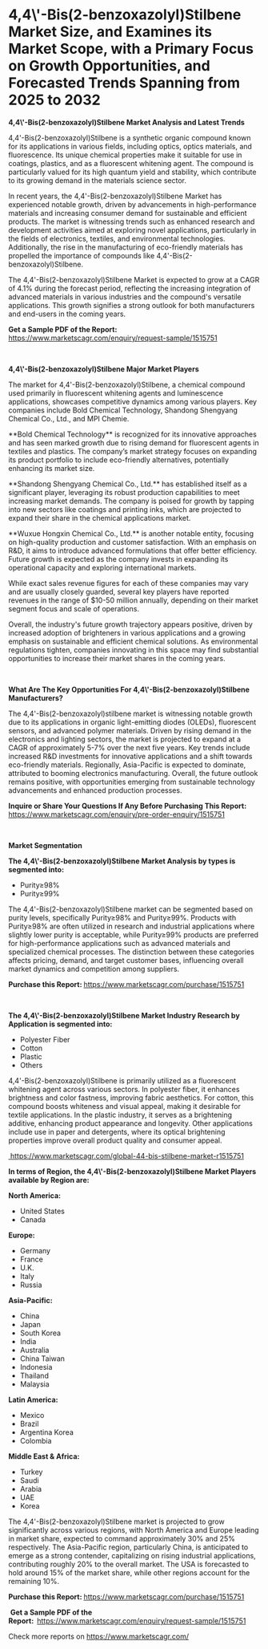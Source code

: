 <p><h1>4,4\'-Bis(2-benzoxazolyl)Stilbene Market Size, and Examines its Market Scope, with a Primary Focus on Growth Opportunities, and Forecasted Trends Spanning from 2025 to 2032</h1></p><p><strong>4,4\'-Bis(2-benzoxazolyl)Stilbene Market Analysis and Latest Trends</strong></p>
<p><p>4,4'-Bis(2-benzoxazolyl)Stilbene is a synthetic organic compound known for its applications in various fields, including optics, optics materials, and fluorescence. Its unique chemical properties make it suitable for use in coatings, plastics, and as a fluorescent whitening agent. The compound is particularly valued for its high quantum yield and stability, which contribute to its growing demand in the materials science sector.</p><p>In recent years, the 4,4'-Bis(2-benzoxazolyl)Stilbene Market has experienced notable growth, driven by advancements in high-performance materials and increasing consumer demand for sustainable and efficient products. The market is witnessing trends such as enhanced research and development activities aimed at exploring novel applications, particularly in the fields of electronics, textiles, and environmental technologies. Additionally, the rise in the manufacturing of eco-friendly materials has propelled the importance of compounds like 4,4'-Bis(2-benzoxazolyl)Stilbene.</p><p>The 4,4'-Bis(2-benzoxazolyl)Stilbene Market is expected to grow at a CAGR of 4.1% during the forecast period, reflecting the increasing integration of advanced materials in various industries and the compound's versatile applications. This growth signifies a strong outlook for both manufacturers and end-users in the coming years.</p></p>
<p><strong>Get a Sample PDF of the Report:&nbsp;</strong> <a href="https://www.marketscagr.com/enquiry/request-sample/1515751?utm_campaign=2471&utm_medium=2&utm_source=Github&utm_content=ia&utm_term=29032025&utm_id=44-bis2-benzoxazolylstilbene">https://www.marketscagr.com/enquiry/request-sample/1515751</a></p>
<p>&nbsp;</p>
<p><strong>4,4\'-Bis(2-benzoxazolyl)Stilbene Major Market Players</strong></p>
<p><p>The market for 4,4'-Bis(2-benzoxazolyl)Stilbene, a chemical compound used primarily in fluorescent whitening agents and luminescence applications, showcases competitive dynamics among various players. Key companies include Bold Chemical Technology, Shandong Shengyang Chemical Co., Ltd., and MPI Chemie.</p><p>**Bold Chemical Technology** is recognized for its innovative approaches and has seen marked growth due to rising demand for fluorescent agents in textiles and plastics. The company’s market strategy focuses on expanding its product portfolio to include eco-friendly alternatives, potentially enhancing its market size.</p><p>**Shandong Shengyang Chemical Co., Ltd.** has established itself as a significant player, leveraging its robust production capabilities to meet increasing market demands. The company is poised for growth by tapping into new sectors like coatings and printing inks, which are projected to expand their share in the chemical applications market.</p><p>**Wuxue Hongxin Chemical Co., Ltd.** is another notable entity, focusing on high-quality production and customer satisfaction. With an emphasis on R&D, it aims to introduce advanced formulations that offer better efficiency. Future growth is expected as the company invests in expanding its operational capacity and exploring international markets.</p><p>While exact sales revenue figures for each of these companies may vary and are usually closely guarded, several key players have reported revenues in the range of $10-50 million annually, depending on their market segment focus and scale of operations. </p><p>Overall, the industry's future growth trajectory appears positive, driven by increased adoption of brighteners in various applications and a growing emphasis on sustainable and efficient chemical solutions. As environmental regulations tighten, companies innovating in this space may find substantial opportunities to increase their market shares in the coming years.</p></p>
<p>&nbsp;</p>
<p><strong>What Are The Key Opportunities For 4,4\'-Bis(2-benzoxazolyl)Stilbene Manufacturers?</strong></p>
<p><p>The 4,4'-Bis(2-benzoxazolyl)stilbene market is witnessing notable growth due to its applications in organic light-emitting diodes (OLEDs), fluorescent sensors, and advanced polymer materials. Driven by rising demand in the electronics and lighting sectors, the market is projected to expand at a CAGR of approximately 5-7% over the next five years. Key trends include increased R&D investments for innovative applications and a shift towards eco-friendly materials. Regionally, Asia-Pacific is expected to dominate, attributed to booming electronics manufacturing. Overall, the future outlook remains positive, with opportunities emerging from sustainable technology advancements and enhanced production processes.</p></p>
<p><strong>Inquire or Share Your Questions If Any Before Purchasing This Report:</strong> <a href="https://www.marketscagr.com/enquiry/pre-order-enquiry/1515751?utm_campaign=2471&utm_medium=2&utm_source=Github&utm_content=ia&utm_term=29032025&utm_id=44-bis2-benzoxazolylstilbene">https://www.marketscagr.com/enquiry/pre-order-enquiry/1515751</a></p>
<p>&nbsp;</p>
<p><strong>Market Segmentation</strong></p>
<p><strong>The 4,4\'-Bis(2-benzoxazolyl)Stilbene Market Analysis by types is segmented into:</strong></p>
<p><ul><li>Purity≥98%</li><li>Purity≥99%</li></ul></p>
<p><p>The 4,4'-Bis(2-benzoxazolyl)Stilbene market can be segmented based on purity levels, specifically Purity≥98% and Purity≥99%. Products with Purity≥98% are often utilized in research and industrial applications where slightly lower purity is acceptable, while Purity≥99% products are preferred for high-performance applications such as advanced materials and specialized chemical processes. The distinction between these categories affects pricing, demand, and target customer bases, influencing overall market dynamics and competition among suppliers.</p></p>
<p><strong>Purchase this Report:&nbsp;</strong><a href="https://www.marketscagr.com/purchase/1515751?utm_campaign=2471&utm_medium=2&utm_source=Github&utm_content=ia&utm_term=29032025&utm_id=44-bis2-benzoxazolylstilbene">https://www.marketscagr.com/purchase/1515751</a></p>
<p>&nbsp;</p>
<p><strong>The 4,4\'-Bis(2-benzoxazolyl)Stilbene Market Industry Research by Application is segmented into:</strong></p>
<p><ul><li>Polyester Fiber</li><li>Cotton</li><li>Plastic</li><li>Others</li></ul></p>
<p><p>4,4'-Bis(2-benzoxazolyl)Stilbene is primarily utilized as a fluorescent whitening agent across various sectors. In polyester fiber, it enhances brightness and color fastness, improving fabric aesthetics. For cotton, this compound boosts whiteness and visual appeal, making it desirable for textile applications. In the plastic industry, it serves as a brightening additive, enhancing product appearance and longevity. Other applications include use in paper and detergents, where its optical brightening properties improve overall product quality and consumer appeal.</p></p>
<p><a href="https://www.marketscagr.com/global-44-bis-stilbene-market-r1515751?utm_campaign=2471&utm_medium=2&utm_source=Github&utm_content=ia&utm_term=29032025&utm_id=44-bis2-benzoxazolylstilbene">&nbsp;https://www.marketscagr.com/global-44-bis-stilbene-market-r1515751</a></p>
<p><strong>In terms of Region, the 4,4\'-Bis(2-benzoxazolyl)Stilbene Market Players available by Region are:</strong></p>
<p>
    <p> <strong> North America: </strong>
        <ul>
            <li>United States</li>
            <li>Canada</li>
        </ul>
        </p> 
    <p> <strong> Europe: </strong>
        <ul>
            <li>Germany</li>
            <li>France</li>
            <li>U.K.</li>
            <li>Italy</li>
            <li>Russia</li>
        </ul>
        </p> 
    <p> <strong> Asia-Pacific: </strong>
        <ul>
            <li>China</li>
            <li>Japan</li>
            <li>South Korea</li>
            <li>India</li>
            <li>Australia</li>
            <li>China Taiwan</li>
            <li>Indonesia</li>
            <li>Thailand</li>
            <li>Malaysia</li>
        </ul>
        </p> 
    <p> <strong> Latin America: </strong>
        <ul>
            <li>Mexico</li>
            <li>Brazil</li>
            <li>Argentina Korea</li>
            <li>Colombia</li>
        </ul>
        </p> 
    <p> <strong> Middle East & Africa: </strong>
        <ul>
            <li>Turkey</li>
            <li>Saudi</li>
            <li>Arabia</li>
            <li>UAE</li>
            <li>Korea</li>
        </ul>
    </p>
    </p>
<p><p>The 4,4'-Bis(2-benzoxazolyl)Stilbene market is projected to grow significantly across various regions, with North America and Europe leading in market share, expected to command approximately 30% and 25% respectively. The Asia-Pacific region, particularly China, is anticipated to emerge as a strong contender, capitalizing on rising industrial applications, contributing roughly 20% to the overall market. The USA is forecasted to hold around 15% of the market share, while other regions account for the remaining 10%.</p></p>
<p><strong>Purchase this Report: </strong><a href="https://www.marketscagr.com/purchase/1515751?utm_campaign=2471&utm_medium=2&utm_source=Github&utm_content=ia&utm_term=29032025&utm_id=44-bis2-benzoxazolylstilbene">https://www.marketscagr.com/purchase/1515751</a></p>
<p>&nbsp;<strong>Get a Sample PDF of the Report:&nbsp;&nbsp;</strong><a href="https://www.marketscagr.com/enquiry/request-sample/1515751?utm_campaign=2471&utm_medium=2&utm_source=Github&utm_content=ia&utm_term=29032025&utm_id=44-bis2-benzoxazolylstilbene">https://www.marketscagr.com/enquiry/request-sample/1515751</a></p>
<p><strong></strong></p>
<p>Check more reports on <a href="https://www.marketscagr.com/?utm_campaign=2471&utm_medium=2&utm_source=Github&utm_content=ia&utm_term=29032025&utm_id=44-bis2-benzoxazolylstilbene">https://www.marketscagr.com/</a></p>